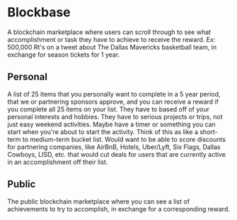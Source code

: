 # Blockbase

A blockchain marketplace where users can scroll through to see what accomplishment or task they have to achieve to receive the reward.
Ex: 500,000 Rt's on a tweet about The Dallas Mavericks basketball team, in exchange for season tickets for 1 year.

## Personal

A list of 25 items that you personally want to complete in a 5 year period, that we or partnering sponsors approve, and you can receive a reward if you complete all 25 items on your list. They have to based off of your personal interests and hobbies. They have to serious projects or trips, not just easy weekend activities. Maybe have a timer or something you can start when you're about to start the activity. Think of this as like a short-term to medium-term bucket list. Would want to be able to score discounts for partnering companies, like AirBnB, Hotels, Uber/Lyft, Six Flags, Dallas Cowboys, LISD, etc. that would cut deals for users that are currently active in an accomplishment off their list.

## Public

The public blockchain marketplace where you can see a list of achievements to try to accomplish, in exchange for a corresponding reward.
